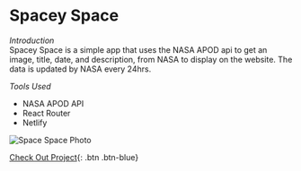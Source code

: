 # Spacey Space

*Introduction*\
Spacey Space is a simple app that uses the NASA APOD api to get an image, title, date, and description, from NASA to display on the website. The data is updated by NASA every 24hrs.

*Tools Used*
* NASA APOD API
* React Router
* Netlify

![Space Space Photo](https://i.ibb.co/G5MPSpT/spacey-space-PNG.png)

[Check Out Project](https://suspicious-dijkstra-475de8.netlify.app/){: .btn .btn-blue}